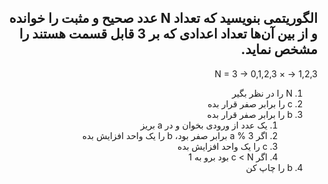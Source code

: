 <div dir="rtl">

## الگوریتمی بنویسید که تعداد N عدد صحیح و مثبت را خوانده و از بین آن‌ها تعداد اعدادی که بر 3 قابل قسمت هستند را مشخص نماید.

N = 3 -> 0,1,2,3 ×
-> 1,2,3

1. N را در نظر بگیر
2. c را برابر صفر قرار بده
3. b را برابر صفر قرار بده
   1. یک عدد از ورودی بخوان و در a بریز
   2. اگر a % 3 برابر صفر بود، b را یک واحد افزایش بده
   3. c را یک واحد افزایش بده
   4. اگر c < N بود برو به 1
4. b را چاپ کن
</div>
